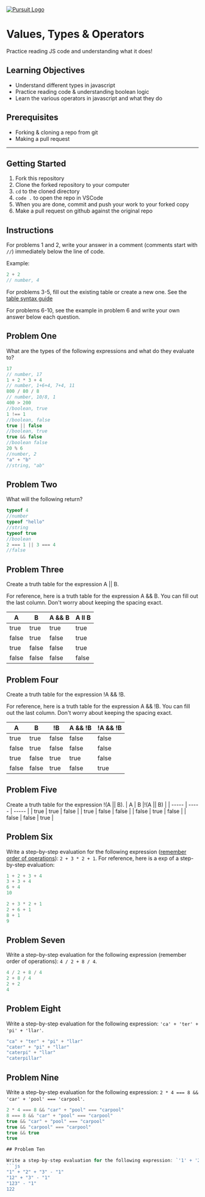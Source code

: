 [![Pursuit Logo](https://avatars1.githubusercontent.com/u/5825944?s=200&v=4)](https://pursuit.org)

# Values, Types & Operators

Practice reading JS code and understanding what it does!

## Learning Objectives

- Understand different types in javascript
- Practice reading code & understanding boolean logic
- Learn the various operators in javascript and what they do

## Prerequisites

- Forking & cloning a repo from git
- Making a pull request

---

## Getting Started

1. Fork this repository
1. Clone the forked repository to your computer
1. `cd` to the cloned directory
1. `code .` to open the repo in VSCode
1. When you are done, commit and push your work to your forked copy
1. Make a pull request on github against the original repo

## Instructions

For problems 1 and 2, write your answer in a comment (comments start with `//`) immediately below the line of code.

Example:

```js
2 + 2
// number, 4
```

For problems 3-5, fill out the existing table or create a new one. See the [table syntax guide](https://www.markdownguide.org/extended-syntax#tables)

For problems 6-10, see the example in problem 6 and write your own answer below each question.



## Problem One

What are the types of the following expressions and what do they evaluate to?

```js
17
// number, 17
1 + 2 * 3 + 4
// number, 1+6+4, 7+4, 11
800 / 80 / 8
// number, 10/8, 1
400 > 200
//boolean, true
1 !== 1
//boolean, false
true || false
//boolean, true
true && false
//boolean false
20 % 6
//number, 2
"a" + "b"
//string, "ab"
```

## Problem Two

What will the following return?

```js
typeof 4
//number
typeof "hello"
//string
typeof true
//boolean
2 === 1 || 3 === 4
//false
```

## Problem Three

Create a truth table for the expression A || B.

For reference, here is a truth table for the expression A && B. You can fill out the last column. Don't worry about keeping the spacing exact.

| A     | B     | A && B |  A ll B   |
| ----- | ----- | ------ | ---------- |
| true  | true  | true   |   true   |
| false | true  | false  |   true  |
| true  | false | false  |   true   |
| false | false | false  |   false   |

## Problem Four

Create a truth table for the expression !A && !B.

For reference, here is a truth table for the expression A && !B. You can fill out the last column. Don't worry about keeping the spacing exact.

| A     | B     | !B    | A && !B | !A && !B |
| ----- | ----- | ----- | ------- | -------- |
| true  | true  | false | false   |    false      |
| false | true  | false | false   |    false      |
| true  | false | true  | true    |    false      |
| false | false | true  | false   |    true      |

## Problem Five

Create a truth table for the expression !(A || B).
| A      | B      |!(A || B)  |
| -----  | -----  | -----     |
| true   | true   | false     |
| true   | false  | false     |
| false  | true   | false     |
| false  | false  | true      |

## Problem Six

Write a step-by-step evaluation for the following expression ([remember order of operations](https://www.mathsisfun.com/operation-order-pemdas.html)): `2 + 3 * 2 + 1`.
For reference, here is a exp of a step-by-step evaluation:

```js
1 + 2 + 3 + 4
3 + 3 + 4
6 + 4
10
```

```js
2 + 3 * 2 + 1
2 + 6 + 1
8 + 1
9
```
## Problem Seven

Write a step-by-step evaluation for the following expression (remember order of operations): `4 / 2 + 8 / 4`.
```js
4 / 2 + 8 / 4
2 + 8 / 4
2 + 2
4
```

## Problem Eight

Write a step-by-step evaluation for the following expression: `'ca' + 'ter' + 'pi' + 'llar'`.
```js
"ca" + "ter" + "pi" + "llar"
"cater" + "pi" + "llar"
"caterpi" + "llar"
"caterpillar"
```

## Problem Nine

Write a step-by-step evaluation for the following expression: `2 * 4 === 8 && 'car' + 'pool' === 'carpool'`.
```js
2 * 4 === 8 && "car" + "pool" === "carpool"
8 === 8 && "car" + "pool" === "carpool"
true && "car" + "pool" === "carpool"
true && "carpool" === "carpool"
true && true
true

## Problem Ten

Write a step-by-step evaluation for the following expression: `'1' + '2' + '3' - '1'`.
```js
"1" + "2" + "3" - "1"
"12" + "3" - "1"
"123" - "1"
122
